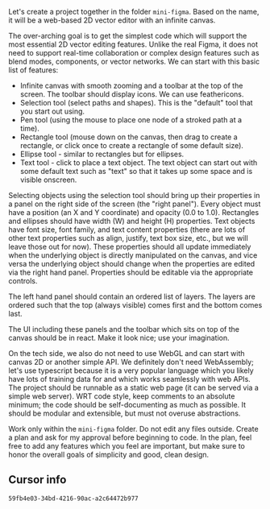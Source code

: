 Let's create a project together in the folder `mini-figma`. Based on the name, it will be a web-based 2D vector editor with an infinite canvas.

The over-arching goal is to get the simplest code which will support the most essential 2D vector editing features. Unlike the real Figma, it does not need to support real-time collaboration or complex design features such as blend modes, components, or vector networks. We can start with this basic list of features:
- Infinite canvas with smooth zooming and a toolbar at the top of the screen. The toolbar should display icons. We can use feathericons.
- Selection tool (select paths and shapes). This is the "default" tool that you start out using.
- Pen tool (using the mouse to place one node of a stroked path at a time).
- Rectangle tool (mouse down on the canvas, then drag to create a rectangle, or click once to create a rectangle of some default size).
- Ellipse tool - similar to rectangles but for ellipses.
- Text tool - click to place a text object. The text object can start out with some default text such as "text" so that it takes up some space and is visible onscreen.

Selecting objects using the selection tool should bring up their properties in a panel on the right side of the screen (the "right panel"). Every object must have a position (an X and Y coordinate) and opacity (0.0 to 1.0). Rectangles and ellipses should have width (W) and height (H) properties. Text objects have font size, font family, and text content properties (there are lots of other text properties such as align, justify, text box size, etc., but we will leave those out for now). These properties should all update immediately when the underlying object is directly manipulated on the canvas, and vice versa the underlying object should change when the properties are edited via the right hand panel. Properties should be editable via the appropriate controls.

The left hand panel should contain an ordered list of layers. The layers are ordered such that the top (always visible) comes first and the bottom comes last. 

The UI including these panels and the toolbar which sits on top of the canvas should be in react. Make it look nice; use your imagination.

On the tech side, we also do not need to use WebGL and can start with canvas 2D or another simple API. We definitely don't need WebAssembly; let's use typescript because it is a very popular language which you likely have lots of training data for and which works seamlessly with web APIs. The project should be runnable as a static web page (it can be served via a simple web server).
WRT code style, keep comments to an absolute minimum; the code should be self-documenting as much as possible. It should be modular and extensible, but must not overuse abstractions.

Work only within the `mini-figma` folder. Do not edit any files outside. Create a plan and ask for my approval before beginning to code. In the plan, feel free to add any features which you feel are important, but make sure to honor the overall goals of simplicity and good, clean design. 

## Cursor info

```
59fb4e03-34bd-4216-90ac-a2c64472b977
```